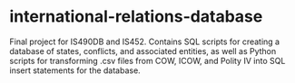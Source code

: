 # international-relations-database
Final project for IS490DB and IS452. Contains SQL scripts for creating a database of states, conflicts, and associated entities, as well as Python scripts for transforming .csv files from COW, ICOW, and Polity IV into SQL insert statements for the database.
